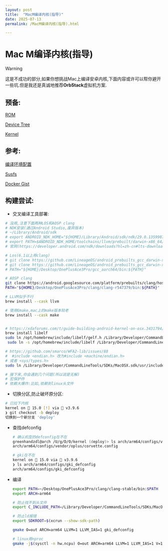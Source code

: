 ```yaml
---
layout: post
title:  "MacM编译内核(指导)"
date: 2025-07-13
permalink: /MacM编译内核(指导).html

---
```


# Mac M编译内核(指导)

> [!WARNING]
>
> 这是不成功的部分,如果你想挑战Mac上编译安卓内核,下面内容或许可以帮你避开一些坑.但是我还是真诚地推荐**OrbStack**虚拟机方案.

## 预备:

[ROM](https://crdroid.net/corvette/11)

[Device Tree](https://github.com/crdroidandroid/android_device_oneplus_corvette)

[Kernel](https://github.com/crdroidandroid/android_kernel_oneplus_sm8650)

## 参考:

[编译环境配置](https://wu1015.github.io/2025/02/15/mix2s-kernelsu-build/)

[Susfs](https://github.com/SukiSU-Ultra/SukiSU-Ultra)

[Docker Gist](https://gist.github.com/FreddieOliveira/efe850df7ff3951cb62d74bd770dce27)

## 构建尝试:

* 交叉编译工具部署:

```zsh
# 没用,注意下面两种LOS和AOSP clang
# NDK安装(通过Android Studio,废弃版本)
# ~/Library/Android/sdk
# export ANDROID_NDK_HOME="${HOME}/Library/Android/sdk/ndk/29.0.13599879" 
# export PATH=$ANDROID_NDK_HOME/toolchains/llvm/prebuilt/darwin-x86_64/bin:$PATH
# 官网(https://developer.android.com/ndk/downloads?hl=zh-cn#lts-downloads)

# Los(6.1以上用clang)
# git clone https://github.com/LineageOS/android_prebuilts_gcc_darwin-x86_aarch64_aarch64-linux-android-4.9.git --depth=1 gcc_aarch64
# git clone https://github.com/LineageOS/android_prebuilts_gcc_darwin-x86_arm_arm-linux-androideabi-4.9.git --depth=1 gcc_arm
# PATH="${HOME}/Desktop/OnePlusAce3Pro/gcc_aarch64/bin:${PATH}"

# AOSP clang
git clone https://android.googlesource.com/platform/prebuilts/clang/host/darwin-x86 --depth=1 clang  
PATH="${HOME}/Desktop/OnePlusAce3Pro/clang/clang-r547379/bin:${PATH}"

# LLVM似乎不行
brew install --cask llvm

# 使用Gmake,mac上的make版本较老
brew install --cask make


# https://xdaforums.com/t/guide-building-android-kernel-on-osx.3431794/
brew install libelf
sudo ln /opt/homebrew/include/libelf/gelf.h /Library/Developer/CommandLineTools/SDKs/MacOSX.sdk/usr/include/elf.h
 sudo ln -s /opt/homebrew/include/libelf /Library/Developer/CommandLineTools/SDKs/MacOSX.sdk/usr/include/libelf

# https://github.com/smarco/WFA2-lib/issues/88
#  #include <endian.h> 改为#include <machine/endian.h>
# 或者 <sys/types.h>
sudo ln /Library/Developer/CommandLineTools/SDKs/MacOSX.sdk/usr/include/machine/endian.h /Library/Developer/CommandLineTools/SDKs/MacOSX.sdk/usr/include/endian.h

# 接下来,你会遇到几个问题(所以说是无解)
# 宏保护炸
# 依赖大爆炸:比如,依赖到linux头文件
```



* 切换分区,防止破坏原分区:

```zsh
# 已拉下内核
kernel on  15.0 [!] via 🐍 v3.9.6
❯ git checkout -b deploy
切换到一个新分支 'deploy'

```



* 查找defconfig

  ```zsh
  # 确认机型的defconfig在不在
  greenhandzdl@arch /U/g/D/O/kernel (deploy)> ls arch/arm64/configs/vendor/oplus/corvette.config
  arch/arm64/configs/vendor/oplus/corvette.config
  
  # gki在不在
  kernel on  15.0 via 🐍 v3.9.6
  ❯ ls arch/arm64/configs/gki_defconfig
  arch/arm64/configs/gki_defconfig
  ```

  

* 编译

  ```zsh
  export PATH=~/Desktop/OnePlusAce3Pro/clang/clang-stable/bin:$PATH
  export ARCH=arm64
  
  # 防止找不到头文件
  export C_INCLUDE_PATH=/Library/Developer/CommandLineTools/SDKs/MacOSX.sdk/usr/include
  
  # 防止ld报错
  export SDKROOT=$(xcrun --show-sdk-path)
  
  gmake O=out ARCH=arm64 LLVM=1 LLVM_IAS=1 gki_defconfig
  
  # linux用nproc
  gmake -j$(sysctl -n hw.ncpu) O=out ARCH=arm64 LLVM=1 LLVM_IAS=1 V=1
  
  ```
  
  
  
  
